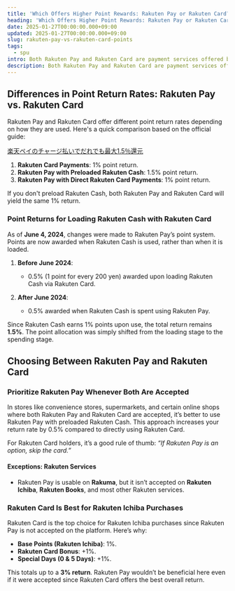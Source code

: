 ```yaml
---
title: 'Which Offers Higher Point Rewards: Rakuten Pay or Rakuten Card?'
heading: 'Which Offers Higher Point Rewards: Rakuten Pay or Rakuten Card?'
date: 2025-01-27T00:00:00.000+09:00
updated: 2025-01-27T00:00:00.000+09:00
slug: rakuten-pay-vs-rakuten-card-points
tags:
  - spu
intro: Both Rakuten Pay and Rakuten Card are payment services offered by Rakuten. This guide explains which one provides higher point rewards when making payments.
description: Both Rakuten Pay and Rakuten Card are payment services offered by Rakuten. This guide explains which one provides higher point rewards when making payments.
---
```


## Differences in Point Return Rates: Rakuten Pay vs. Rakuten Card

Rakuten Pay and Rakuten Card offer different point return rates depending on how they are used. Here's a quick comparison based on the official guide:

[楽天ペイのチャージ払いでだれでも最大1.5％還元](https://pay.rakuten.co.jp/topics/pointprogram/)

1. **Rakuten Card Payments**: 1% point return.
2. **Rakuten Pay with Preloaded Rakuten Cash**: 1.5% point return.
3. **Rakuten Pay with Direct Rakuten Card Payments**: 1% point return.

If you don't preload Rakuten Cash, both Rakuten Pay and Rakuten Card will yield the same 1% return.

### Point Returns for Loading Rakuten Cash with Rakuten Card

As of **June 4, 2024**, changes were made to Rakuten Pay’s point system. Points are now awarded when Rakuten Cash is used, rather than when it is loaded.

1. **Before June 2024**:
   - 0.5% (1 point for every 200 yen) awarded upon loading Rakuten Cash via Rakuten Card.

2. **After June 2024**:
   - 0.5% awarded when Rakuten Cash is spent using Rakuten Pay.

Since Rakuten Cash earns 1% points upon use, the total return remains **1.5%**. The point allocation was simply shifted from the loading stage to the spending stage.

## Choosing Between Rakuten Pay and Rakuten Card

### Prioritize Rakuten Pay Whenever Both Are Accepted

In stores like convenience stores, supermarkets, and certain online shops where both Rakuten Pay and Rakuten Card are accepted, it’s better to use Rakuten Pay with preloaded Rakuten Cash. This approach increases your return rate by 0.5% compared to directly using Rakuten Card.

For Rakuten Card holders, it’s a good rule of thumb: *“If Rakuten Pay is an option, skip the card.”*

#### Exceptions: Rakuten Services

- Rakuten Pay is usable on **Rakuma**, but it isn’t accepted on **Rakuten Ichiba**, **Rakuten Books**, and most other Rakuten services.

### Rakuten Card Is Best for Rakuten Ichiba Purchases

Rakuten Card is the top choice for Rakuten Ichiba purchases since Rakuten Pay is not accepted on the platform. Here’s why:

- **Base Points (Rakuten Ichiba)**: 1%.
- **Rakuten Card Bonus**: +1%.
- **Special Days (0 & 5 Days)**: +1%.

This totals up to a **3% return**. Rakuten Pay wouldn’t be beneficial here even if it were accepted since Rakuten Card offers the best overall return.
